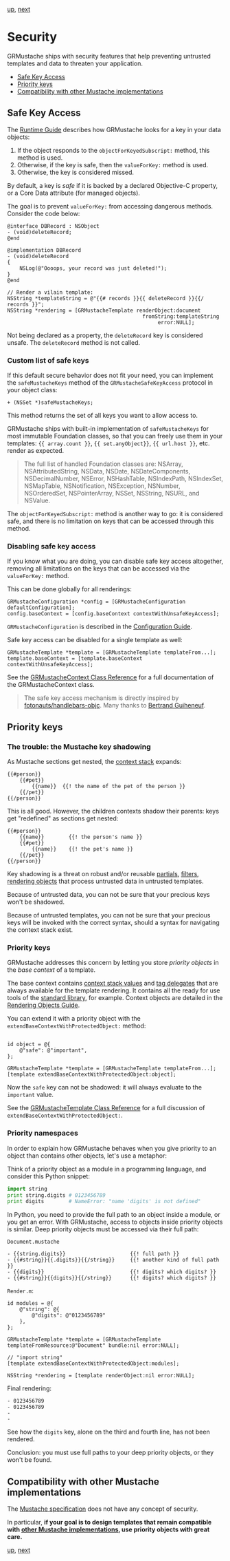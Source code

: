 [up](../../../../GRMustache#documentation), [next](compatibility.md)

Security
========

GRMustache ships with security features that help preventing untrusted templates and data to threaten your application.

- [Safe Key Access](#safe-key-access)
- [Priority keys](#priority-keys)
- [Compatibility with other Mustache implementations](#compatibility-with-other-mustache-implementations)


Safe Key Access
---------------

The [Runtime Guide](runtime.md) describes how GRMustache looks for a key in your data objects:

1. If the object responds to the `objectForKeyedSubscript:` method, this method is used.
2. Otherwise, if the key is safe, then the `valueForKey:` method is used.
3. Otherwise, the key is considered missed.

By default, a key is *safe* if it is backed by a declared Objective-C property, or a Core Data attribute (for managed objects).

The goal is to prevent `valueForKey:` from accessing dangerous methods. Consider the code below:

```objc
@interface DBRecord : NSObject
- (void)deleteRecord;
@end

@implementation DBRecord
- (void)deleteRecord
{
    NSLog(@"Oooops, your record was just deleted!");
}
@end

// Render a vilain template:
NSString *templateString = @"{{# records }}{{ deleteRecord }}{{/ records }}";
NSString *rendering = [GRMustacheTemplate renderObject:document
                                            fromString:templateString
                                                 error:NULL];
```

Not being declared as a property, the `deleteRecord` key is considered unsafe. The `deleteRecord` method is not called.


### Custom list of safe keys

If this default secure behavior does not fit your need, you can implement the `safeMustacheKeys` method of the `GRMustacheSafeKeyAccess` protocol in your object class:

```objc
+ (NSSet *)safeMustacheKeys;
```

This method returns the set of all keys you want to allow access to.

GRMustache ships with built-in implementation of `safeMustacheKeys` for most immutable Foundation classes, so that you can freely use them in your templates: `{{ array.count }}`, `{{ set.anyObject}}`, `{{ url.host }}`, etc. render as expected.

> The full list of handled Foundation classes are: NSArray, NSAttributedString, NSData, NSDate, NSDateComponents, NSDecimalNumber, NSError, NSHashTable, NSIndexPath, NSIndexSet, NSMapTable, NSNotification, NSException, NSNumber, NSOrderedSet, NSPointerArray, NSSet, NSString, NSURL, and NSValue.

The `objectForKeyedSubscript:` method is another way to go: it is considered safe, and there is no limitation on keys that can be accessed through this method.


### Disabling safe key access

If you know what you are doing, you can disable safe key access altogether, removing all limitations on the keys that can be accessed via the `valueForKey:` method.

This can be done globally for all renderings:

```objc
GRMustacheConfiguration *config = [GRMustacheConfiguration defaultConfiguration];
config.baseContext = [config.baseContext contextWithUnsafeKeyAccess];
```

`GRMustacheConfiguration` is described in the [Configuration Guide](configuration.md).

Safe key access can be disabled for a single template as well:

```objc
GRMustacheTemplate *template = [GRMustacheTemplate templateFrom...];
template.baseContext = [template.baseContext contextWithUnsafeKeyAccess];
```

See the [GRMustacheContext Class Reference](http://groue.github.io/GRMustache/Reference/Classes/GRMustacheContext.html) for a full documentation of the GRMustacheContext class.

> The safe key access mechanism is directly inspired by [fotonauts/handlebars-objc](https://github.com/fotonauts/handlebars-objc). Many thanks to [Bertrand Guiheneuf](https://github.com/bertrand).


Priority keys
-------------

### The trouble: the Mustache key shadowing

As Mustache sections get nested, the [context stack](runtime.md#the-context-stack) expands:

    {{#person}}
        {{#pet}}
            {{name}}  {{! the name of the pet of the person }}
        {{/pet}}
    {{/person}}

This is all good. However, the children contexts shadow their parents: keys get "redefined" as sections get nested:

    {{#person}}
        {{name}}        {{! the person's name }}
        {{#pet}}
            {{name}}    {{! the pet's name }}
        {{/pet}}
    {{/person}}

Key shadowing is a threat on robust and/or reusable [partials](partials.md), [filters](filters.md), [rendering objects](rendering_objects.md) that process untrusted data in untrusted templates.

Because of untrusted data, you can not be sure that your precious keys won't be shadowed.

Because of untrusted templates, you can not be sure that your precious keys will be invoked with the correct syntax, should a syntax for navigating the context stack exist.


### Priority keys

GRMustache addresses this concern by letting you store *priority objects* in the *base context* of a template.

The base context contains [context stack values](runtime.md#the-context-stack) and [tag delegates](delegate.md) that are always available for the template rendering. It contains all the ready for use tools of the [standard library](standard_library.md), for example. Context objects are detailed in the [Rendering Objects Guide](rendering_objects.md).

You can extend it with a priority object with the `extendBaseContextWithProtectedObject:` method:

```objc

id object = @{
    @"safe": @"important",
};

GRMustacheTemplate *template = [GRMustacheTemplate templateFrom...];
[template extendBaseContextWithProtectedObject:object];
```

Now the `safe` key can not be shadowed: it will always evaluate to the `important` value.

See the [GRMustacheTemplate Class Reference](http://groue.github.io/GRMustache/Reference/Classes/GRMustacheTemplate.html) for a full discussion of `extendBaseContextWithProtectedObject:`.


### Priority namespaces

In order to explain how GRMustache behaves when you give priority to an object than contains other objects, let's use a metaphor:

Think of a priority object as a module in a programming language, and consider this Python snippet:

```python
import string
print string.digits # 0123456789
print digits        # NameError: "name 'digits' is not defined"
```

In Python, you need to provide the full path to an object inside a module, or you get an error. With GRMustache, access to objects inside priority objects is similar. Deep priority objects must be accessed via their full path:

`Document.mustache`

    - {{string.digits}}                     {{! full path }}
    - {{#string}}{{.digits}}{{/string}}     {{! another kind of full path }}
    - {{digits}}                            {{! digits? which digits? }}
    - {{#string}}{{digits}}{{/string}}      {{! digits? which digits? }}

`Render.m`:

```objc
id modules = @{
    @"string": @{
        @"digits": @"0123456789"
    },
};

GRMustacheTemplate *template = [GRMustacheTemplate templateFromResource:@"Document" bundle:nil error:NULL];

// "import string"
[template extendBaseContextWithProtectedObject:modules];

NSString *rendering = [template renderObject:nil error:NULL];
```

Final rendering:

    - 0123456789
    - 0123456789
    - 
    - 

See how the `digits` key, alone on the third and fourth line, has not been rendered.

Conclusion: you must use full paths to your deep priority objects, or they won't be found.


Compatibility with other Mustache implementations
-------------------------------------------------

The [Mustache specification](https://github.com/mustache/spec) does not have any concept of security.

In particular, **if your goal is to design templates that remain compatible with [other Mustache implementations](https://github.com/defunkt/mustache/wiki/Other-Mustache-implementations), use priority objects with great care.**


[up](../../../../GRMustache#documentation), [next](compatibility.md)
